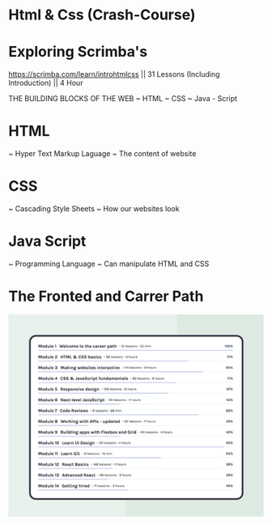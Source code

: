 # Html & Css (Crash-Course)

# Exploring Scrimba's 
https://scrimba.com/learn/introhtmlcss
|| 31 Lessons (Including Introduction) 
|| 4 Hour 

THE BUILDING BLOCKS OF THE WEB
~  HTML
~ CSS
~ Java - Script

# HTML
~ Hyper Text Markup Laguage
~ The content of website

# CSS
~ Cascading Style Sheets
~ How our websites look

# Java Script
~ Programming Language
~ Can manipulate HTML and CSS

# The Fronted and Carrer Path
![Alt text](image.png)